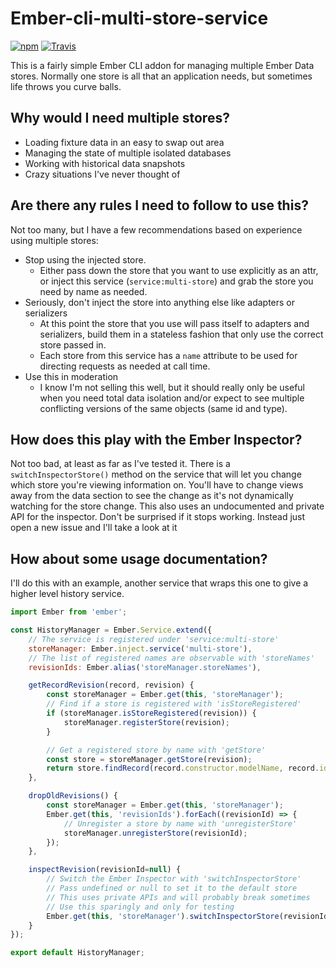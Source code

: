 # Ember-cli-multi-store-service

[![npm](https://img.shields.io/npm/v/ember-cli-multi-store-service.svg)](https://www.npmjs.com/package/ember-cli-multi-store-service)
[![Travis](https://img.shields.io/travis/jonesetc/ember-cli-multi-store-service.svg)](https://travis-ci.org/jonesetc/ember-cli-multi-store-service)

This is a fairly simple Ember CLI addon for managing multiple Ember Data stores. Normally one store is all that an application needs, but sometimes life throws you curve balls.

## Why would I need multiple stores?

- Loading fixture data in an easy to swap out area
- Managing the state of multiple isolated databases
- Working with historical data snapshots
- Crazy situations I've never thought of

## Are there any rules I need to follow to use this?

Not too many, but I have a few recommendations based on experience using multiple stores:

- Stop using the injected store.
    - Either pass down the store that you want to use explicitly as an attr, or inject this service (`service:multi-store`) and grab the store you need by name as needed.
- Seriously, don't inject the store into anything else like adapters or serializers
    - At this point the store that you use will pass itself to adapters and serializers, build them in a stateless fashion that only use the correct store passed in.
    - Each store from this service has a `name` attribute to be used for directing requests as needed at call time.
- Use this in moderation
    - I know I'm not selling this well, but it should really only be useful when you need total data isolation and/or expect to see multiple conflicting versions of the same objects (same id and type).

## How does this play with the Ember Inspector?

Not too bad, at least as far as I've tested it. There is a `switchInspectorStore()` method on the service that will let you change which store you're viewing information on. You'll have to change views away from the data section to see the change as it's not dynamically watching for the store change. This also uses an undocumented and private API for the inspector. Don't be surprised if it stops working. Instead just open a new issue and I'll take a look at it

## How about some usage documentation?

I'll do this with an example, another service that wraps this one to give a higher level history service.

```js
import Ember from 'ember';

const HistoryManager = Ember.Service.extend({
    // The service is registered under 'service:multi-store'
    storeManager: Ember.inject.service('multi-store'),
    // The list of registered names are observable with 'storeNames'
    revisionIds: Ember.alias('storeManager.storeNames'),

    getRecordRevision(record, revision) {
        const storeManager = Ember.get(this, 'storeManager');
        // Find if a store is registered with 'isStoreRegistered'
        if (storeManager.isStoreRegistered(revision)) {
            storeManager.registerStore(revision);
        }

        // Get a registered store by name with 'getStore'
        const store = storeManager.getStore(revision);
        return store.findRecord(record.constructor.modelName, record.id);
    },

    dropOldRevisions() {
        const storeManager = Ember.get(this, 'storeManager');
        Ember.get(this, 'revisionIds').forEach((revisionId) => {
            // Unregister a store by name with 'unregisterStore'
            storeManager.unregisterStore(revisionId);
        });
    },

    inspectRevision(revisionId=null) {
        // Switch the Ember Inspector with 'switchInspectorStore'
        // Pass undefined or null to set it to the default store
        // This uses private APIs and will probably break sometimes
        // Use this sparingly and only for testing
        Ember.get(this, 'storeManager').switchInspectorStore(revisionId);
    }
});

export default HistoryManager;
```
